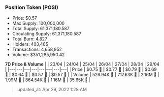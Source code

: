 
  ### Position Token (POSI)
  - Price: $0.57
  - Max Supply: 100,000,000
  - Total Supply: 61,371,180.587
  - Circulating Supply: 61,371,180.587
  - Total Burn: 4.827
  - Holders: 403,485
  - Transactions: 4,658,952
  - Volume: $351,285,950.42

  **7D Price & Volume**
  | | 23&#x2F;04 | 24&#x2F;04 | 25&#x2F;04 | 26&#x2F;04 | 27&#x2F;04 | 28&#x2F;04 | 29&#x2F;04 |
  |---|---|---|---|---|---|---|---|
  | Price | $0.75 🔻 | $0.77 🚀 | $0.79 🚀 | $0.69 🔻 | $0.64 🔻 | $0.57 🔻 | $0.57 🔻 |
  | Volume | 526.94K 🔻 | 717.63K 🚀 | 2.16M 🚀 | 1.99M 🔻 | 864.54K 🔻 | 1.16M 🚀 | 35.65K 🔻 |

  > updated_at: Apr 29, 2022 1:28 AM
